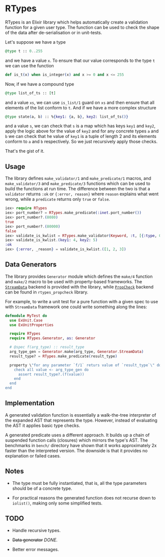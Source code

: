 # RTypes

RTypes is an Elixir library which helps automatically create a validation function for
a given user type. The function can be used to check the shape of the data after
de-serialisation or in unit-tests.

Let's suppose we have a type

```elixir
@type t :: 0..255
```

and we have a value `x`. To ensure that our value corresponds to the type `t` we
can use the function

```elixir
def is_t(x) when is_integer(x) and x >= 0 and x <= 255
```

Now, if we have a compound type

```elixir
@type list_of_ts :: [t]
```

and a value `xs`, we can use `is_list/1` guard on `xs` and then ensure that all
elements of the list conform to `t`. And if we have a more complex structure

```elixir
@type state(a, b) :: %{key1: {a, b}, key2: list_of_ts()}
```

and a value `s`, we can check that `s` is a map which has keys `key1` and
`key2`, apply the logic above for the value of `key2` and for any concrete types
`a` and `b` we can check that he value of `key1` is a tuple of length 2 and its
elements conform to `a` and `b` respectively. So we just recursively apply those
checks.

That's the gist of it.

## Usage

The library defines `make_validator/1` and `make_predicate/1` macros, and
`make_validator/3` and `make_predicate/3` functions which can be used to
build the functions at run time.  The difference between the two is that a
`validator` returns `:ok` or `{:error, reason}` where `reason` explains what went
wrong, while a `predicate` returns only `true` or `false`.

  ```elixir
  iex> require RTypes
  iex> port_number? = RTypes.make_predicate(:inet.port_number())
  iex> port_number?.(8080)
  true
  iex> port_number?.(80000)
  false
  iex> validate_is_kwlist = RTypes.make_validator(Keyword, :t, [{:type, 0, :pos_integer, []}])
  iex> validate_is_kwlist.(key1: 4, key2: 5)
  :ok
  iex> {:error, _reason} = validate_is_kwlist.([1, 2, 3])
  ```

## Data Generators

The library provides `Generator` module which defines the `make/4`
function and `make/2` macro to be used with property-based
frameworks. The
[`StreamData`](https://hexdocs.pm/stream_data/StreamData.html) backend
is provided with the library, while
[`PropCheck`](https://hexdocs.pm/propcheck/readme.html) backend can be
found in `rtypes_propcheck` library.

For example, to write a unit test for a pure function with a given
spec to use with `StreamData` framework one could write something
along the lines:

  ```elixir
  defmodule MyTest do
    use ExUnit.Case
    use ExUnitProperties

    require RTypes
    require RTypes.Generator, as: Generator

    # @spec f(arg_type) :: result_type
    arg_type_gen = Generator.make(arg_type, Generator.StreamData)
    result_type? = RTypes.make_predicate(result_type)

    property \"for any parameter `f/1` returs value of `result_type`\" do
      check all value <- arg_type_gen do
        assert result_type?.(f(value))
      end
    end
  end
  ```

## Implementation

A generated validation function is essentially a walk-the-tree interpreter
of the expanded AST that represents the type. However, instead of evaluating the
AST it applies basic type checks.

A generated predicate uses a different approach. It builds up a chain of
suspended function calls (closures) which mirrors the type's AST. The benchmarks
in `bench/` directory have shown that it works approximately 2x faster than the
interpreted version. The downside is that it provides no explanation or failed
cases.

## Notes

 - The type must be fully instantiated, that is, all the type parameters should
   be of a concrete type.

 - For practical reasons the generated function does not recurse down to
   `iolist()`, making only some simplified tests.

## TODO

 - Handle recursive types.

 - ~~Data generator~~ *DONE*.

 - Better error messages.
